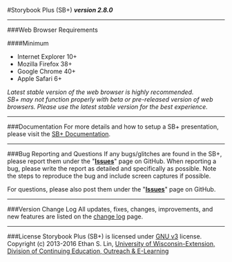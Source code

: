 #Storybook Plus (SB+)
**_version 2.8.0_**  
<!---
[![Build Status](https://travis-ci.org/oel-mediateam/sbplus.svg?branch=master)](https://travis-ci.org/oel-mediateam/sbplus)
-->

---
###Web Browser Requirements

####Minimum
* Internet Explorer 10+
* Mozilla Firefox 38+
* Google Chrome 40+
* Apple Safari 6+

*Latest stable version of the web browser is highly recommended.  
SB+ may not function properly with beta or pre-released version of web browsers. Please use the latest stable version for the best experience.*

---
###Documentation
For more details and how to setup a SB+ presentation, please visit the [SB+ Documentation](https://media.uwex.edu/resources/documentation/storybook-plus-v2/).

---
###Bug Reporting and Questions
If any bugs/glitches are found in the SB+, please report them under the "**[Issues](https://github.com/oel-mediateam/sbplus/issues)**" page on GitHub. When reporting a bug, please write the report as detailed and specifically as possible. Note the steps to reproduce the bug and include screen captures if possible.

For questions, please also post them under the "**[Issues](https://github.com/oel-mediateam/sbplus/issues)**" page on GitHub.

---
###Version Change Log
All updates, fixes, changes, improvements, and new features are listed on the [change log](https://github.com/oel-mediateam/sbplus/blob/master/CHANGELOG.md) page.

---
###License
Storybook Plus (SB+) is licensed under [GNU v3](https://github.com/oel-mediateam/sbplus/blob/master/LICENSE) license. Copyright (c) 2013-2016 Ethan S. Lin, [University of Wisconsin-Extension, Division of Continuing Education, Outreach & E-Learning](http://ce.uwex.edu/)
